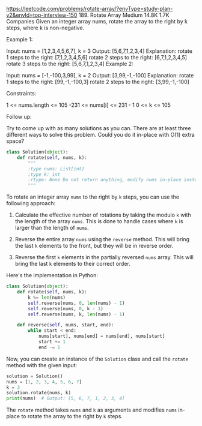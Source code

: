 https://leetcode.com/problems/rotate-array/?envType=study-plan-v2&envId=top-interview-150
189. Rotate Array
Medium
14.8K
1.7K
Companies
Given an integer array nums, rotate the array to the right by k steps, where k is non-negative.

 

Example 1:

Input: nums = [1,2,3,4,5,6,7], k = 3
Output: [5,6,7,1,2,3,4]
Explanation:
rotate 1 steps to the right: [7,1,2,3,4,5,6]
rotate 2 steps to the right: [6,7,1,2,3,4,5]
rotate 3 steps to the right: [5,6,7,1,2,3,4]
Example 2:

Input: nums = [-1,-100,3,99], k = 2
Output: [3,99,-1,-100]
Explanation: 
rotate 1 steps to the right: [99,-1,-100,3]
rotate 2 steps to the right: [3,99,-1,-100]
 

Constraints:

1 <= nums.length <= 105
-231 <= nums[i] <= 231 - 1
0 <= k <= 105
 

Follow up:

Try to come up with as many solutions as you can. There are at least three different ways to solve this problem.
Could you do it in-place with O(1) extra space?

```python
class Solution(object):
    def rotate(self, nums, k):
        """
        :type nums: List[int]
        :type k: int
        :rtype: None Do not return anything, modify nums in-place instead.
        """
```

To rotate an integer array `nums` to the right by `k` steps, you can use the following approach:

1. Calculate the effective number of rotations by taking the modulo `k` with the length of the array `nums`. This is done to handle cases where `k` is larger than the length of `nums`.

2. Reverse the entire array `nums` using the `reverse` method. This will bring the last `k` elements to the front, but they will be in reverse order.

3. Reverse the first `k` elements in the partially reversed `nums` array. This will bring the last `k` elements to their correct order.

Here's the implementation in Python:

```python
class Solution(object):
    def rotate(self, nums, k):
        k %= len(nums)
        self.reverse(nums, 0, len(nums) - 1)
        self.reverse(nums, 0, k - 1)
        self.reverse(nums, k, len(nums) - 1)

    def reverse(self, nums, start, end):
        while start < end:
            nums[start], nums[end] = nums[end], nums[start]
            start += 1
            end -= 1
```

Now, you can create an instance of the `Solution` class and call the `rotate` method with the given input:

```python
solution = Solution()
nums = [1, 2, 3, 4, 5, 6, 7]
k = 3
solution.rotate(nums, k)
print(nums)  # Output: [5, 6, 7, 1, 2, 3, 4]
```

The `rotate` method takes `nums` and `k` as arguments and modifies `nums` in-place to rotate the array to the right by `k` steps.